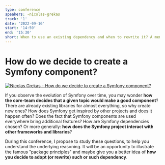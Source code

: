 ```yaml
---
type: conference
speakers: -nicolas-grekas
track: '1'
date: '2022-09-16'
start: '14:50'
end: '15:30'
short: When to use an existing dependency and when to rewrite it? A member of the Symfony Core Team tells us everything about the process of creating a component!
---
```


# How do we decide to create a Symfony component?

[![Nicolas Grekas - How do we decide to create a Symfony component?](https://img.youtube.com/vi/tDjR5l4QwTY/0.jpg)](https://www.youtube.com/watch?v=tDjR5l4QwTY&list=PL3hoUDjLa7eQfYOEmuQNG8he3AeOeWaz8&index=6)

If you observe the evolution of Symfony over time, you may wonder **how the core-team decides that a given topic would make a good component**? There are already existing libraries for almost everything, so why create new ones? How does Symfony get inspired by other projects and does it happen often? Does the fact that Symfony components are used everywhere bring additional features? How are Symfony dependencies chosen? Or more generally: **how does the Symfony project interact with other frameworks and libraries**?

During this conference, I propose to study these questions, to help you understand the underlying reasoning. It will be an opportunity to illustrate the famous "package principles" and maybe give you a better idea of **how you decide to adopt (or rewrite) such or such dependency**.
